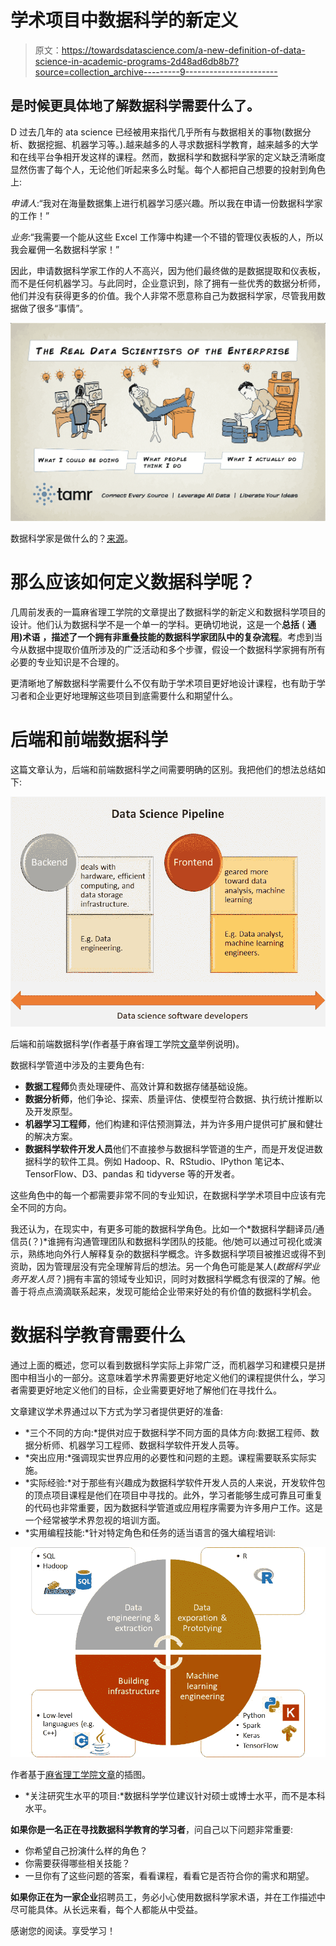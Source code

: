 # 学术项目中数据科学的新定义

> 原文：<https://towardsdatascience.com/a-new-definition-of-data-science-in-academic-programs-2d48ad6db8b7?source=collection_archive---------9----------------------->

## 是时候更具体地了解数据科学需要什么了。

D 过去几年的 ata science 已经被用来指代几乎所有与数据相关的事物(数据分析、数据挖掘、机器学习等。).越来越多的人寻求数据科学教育，越来越多的大学和在线平台争相开发这样的课程。然而，数据科学和数据科学家的定义缺乏清晰度显然伤害了每个人，无论他们听起来多么时髦。每个人都把自己想要的投射到角色上:

*申请人*:“我对在海量数据集上进行机器学习感兴趣。所以我在申请一份数据科学家的工作！”

*业务*:“我需要一个能从这些 Excel 工作簿中构建一个不错的管理仪表板的人，所以我会雇佣一名数据科学家！”

因此，申请数据科学家工作的人不高兴，因为他们最终做的是数据提取和仪表板，而不是任何机器学习。与此同时，企业意识到，除了拥有一些优秀的数据分析师，他们并没有获得更多的价值。我个人非常不愿意称自己为数据科学家，尽管我用数据做了很多“事情”。

![](img/791d9ccab6051d81cc7e33a99ca6683a.png)

数据科学家是做什么的？[来源](https://www.quora.com/What-are-the-downsides-of-being-a-data-scientist)。

# 那么应该如何定义数据科学呢？

几周前发表的一篇麻省理工学院的文章提出了数据科学的新定义和数据科学项目的设计。他们认为数据科学不是一个单一的学科。更确切地说，这是一个**总括** ( **通用)术语** **，描述了一个拥有非重叠技能的数据科学家团队中的复杂流程**。考虑到当今从数据中提取价值所涉及的广泛活动和多个步骤，假设一个数据科学家拥有所有必要的专业知识是不合理的。

更清晰地了解数据科学需要什么不仅有助于学术项目更好地设计课程，也有助于学习者和企业更好地理解这些项目到底需要什么和期望什么。

# 后端和前端数据科学

这篇文章认为，后端和前端数据科学之间需要明确的区别。我把他们的想法总结如下:

![](img/c497959a5278695bdf3f47141552257d.png)

后端和前端数据科学(作者基于麻省理工学院[文章](https://hdsr.mitpress.mit.edu/pub/gg6swfqh)举例说明)。

数据科学管道中涉及的主要角色有:

*   **数据工程师**负责处理硬件、高效计算和数据存储基础设施。
*   **数据分析师**，他们争论、探索、质量评估、使模型符合数据、执行统计推断以及开发原型。
*   **机器学习工程师**，他们构建和评估预测算法，并为许多用户提供可扩展和健壮的解决方案。
*   **数据科学软件开发人员**他们不直接参与数据科学管道的生产，而是开发促进数据科学的软件工具。例如 Hadoop、R、RStudio、IPython 笔记本、TensorFlow、D3、pandas 和 tidyverse 等的开发者。

这些角色中的每一个都需要非常不同的专业知识，在数据科学学术项目中应该有完全不同的方向。

我还认为，在现实中，有更多可能的数据科学角色。比如一个*数据科学翻译员/通信员(？)*谁拥有沟通管理团队和数据科学团队的技能。他/她可以通过可视化或演示，熟练地向外行人解释复杂的数据科学概念。许多数据科学项目被推迟或得不到资助，因为管理层没有完全理解背后的想法。另一个角色可能是某人(*数据科学业务开发人员*？)拥有丰富的领域专业知识，同时对数据科学概念有很深的了解。他善于将点点滴滴联系起来，发现可能给企业带来好处的有价值的数据科学机会。

# 数据科学教育需要什么

通过上面的概述，您可以看到数据科学实际上非常广泛，而机器学习和建模只是拼图中相当小的一部分。这意味着学术界需要更好地定义他们的课程提供什么，学习者需要更好地定义他们的目标，企业需要更好地了解他们在寻找什么。

文章建议学术界通过以下方式为学习者提供更好的准备:

*   *三个不同的方向:*提供对应于数据科学不同方面的具体方向:数据工程师、数据分析师、机器学习工程师、数据科学软件开发人员等。
*   *突出应用:*强调现实世界应用的必要性和问题的主题。课程需要联系实际实施。
*   *实际经验:*对于那些有兴趣成为数据科学软件开发人员的人来说，开发软件包的顶点项目课程是他们在项目中寻找的。此外，学习者能够生成可靠且可重复的代码也非常重要，因为数据科学管道或应用程序需要为许多用户工作。这是一个经常被学术界忽视的培训方面。
*   *实用编程技能:*针对特定角色和任务的适当语言的强大编程培训:

![](img/b4df0a57bd7b59f580fc6d948f470b6d.png)

作者基于[麻省理工学院文章](https://hdsr.mitpress.mit.edu/pub/gg6swfqh)的插图。

*   *关注研究生水平的项目:*数据科学学位建议针对硕士或博士水平，而不是本科水平。

**如果你是一名正在寻找数据科学教育的学习者**，问自己以下问题非常重要:

*   你希望自己扮演什么样的角色？
*   你需要获得哪些相关技能？
*   一旦你有了这些问题的答案，看看课程，看看它是否符合你的需求和期望。

**如果你正在为一家企业**招聘员工，务必小心使用数据科学家术语，并在工作描述中尽可能具体。从长远来看，每个人都能从中受益。

感谢您的阅读。享受学习！